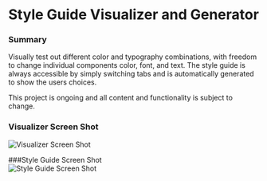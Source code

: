 # Style Guide Visualizer and Generator  

### Summary  

Visually test out different color and typography combinations, with freedom to change individual components color, font, and text. The style guide is always accessible by simply switching tabs and is automatically generated to show the users choices.

This project is ongoing and all content and functionality is subject to change.

### Visualizer Screen Shot  
![Visualizer Screen Shot](https://raw.githubusercontent.com/danWagar/Style_Guide_Generator/tree/master/images/Visualizer_screen_shot.jpeg)

###Style Guide Screen Shot  
![Style Guide Screen Shot](https://raw.githubusercontent.com/danWagar/Style_Guide_Generator/tree/master/images/StyleGuide_screen_shot.jpeg)
